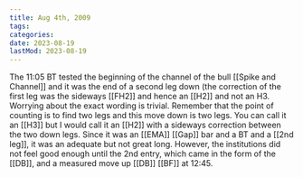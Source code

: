 ```yaml
---
title: Aug 4th, 2009
tags:
categories:
date: 2023-08-19
lastMod: 2023-08-19
---
```

The 11:05 BT tested the beginning of the channel of the bull [[Spike and Channel]] and it was the end of a second leg down (the correction of the first leg was the sideways [[FH2]] and hence an [[H2]] and not an H3. Worrying about the exact wording is trivial. Remember that the point of counting is to find two legs and this move down is two legs. You can call it an [[H3]] but I would call it an [[H2]] with a sideways correction between the two down legs. Since it was an [[EMA]] [[Gap]] bar and a BT and a [[2nd leg]], it was an adequate but not great long. However, the institutions did not feel good enough until the 2nd entry, which came in the form of the [[DB]], and a measured move up [[DB]] [[BF]] at 12:45.
